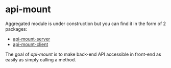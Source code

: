 # api-mount

Aggregated module is under construction but you can find it in the form of 2 packages:

- [api-mount-server](http://npmjs.com/package/api-mount-server)
- [api-mount-client](http://npmjs.com/package/api-mount-client)

The goal of _api-mount_ is to make back-end API accessible in front-end as easily as simply calling a method.
